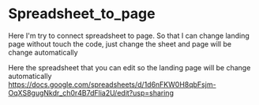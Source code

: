 # Spreadsheet_to_page
Here I'm try to connect spreadsheet to page. So that I can change landing page without touch the code, just change the sheet and page will be change automatically

Here the spreadsheet that you can edit so the landing page will be change automatically
<br>
https://docs.google.com/spreadsheets/d/1d6nFKW0H8qbFsjm-OqXS8gugNkdr_ch0r4B7dFlia2U/edit?usp=sharing 

